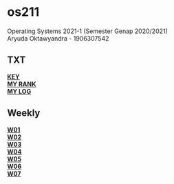 # os211
Operating Systems 2021-1 (Semester Genap 2020/2021) <br>
Aryuda Oktawyandra - 1906307542

## TXT
<b>[KEY](https://aryudaokta.github.io/os211/TXT/mypubkey.txt)</b> <br>
<b>[MY RANK](https://aryudaokta.github.io/os211/TXT/myrank.txt)</b> <br>
<b>[MY LOG](https://aryudaokta.github.io/os211/TXT/mylog.txt)</b> <br>

## Weekly
<b>[W01](https://aryudaokta.github.io/os211/W01/)</b> <br>
<b>[W02](https://aryudaokta.github.io/os211/W02/)</b> <br>
<b>[W03](https://aryudaokta.github.io/os211/W03/)</b> <br>
<b>[W04](https://aryudaokta.github.io/os211/W04/)</b> <br>
<b>[W05](https://aryudaokta.github.io/os211/W05/)</b> <br>
<b>[W06](https://aryudaokta.github.io/os211/W06/)</b> <br>
<b>[W07](https://aryudaokta.github.io/os211/W07/)</b>
